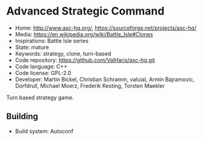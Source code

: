 # Advanced Strategic Command

- Home: http://www.asc-hq.org/, https://sourceforge.net/projects/asc-hq/
- Media: https://en.wikipedia.org/wiki/Battle_Isle#Clones
- Inspirations: Battle Isle series
- State: mature
- Keywords: strategy, clone, turn-based
- Code repository: https://github.com/ValHaris/asc-hq.git
- Code language: C++
- Code license: GPL-2.0
- Developer: Martin Bickel, Christian Schramm, valuial, Armin Bajramovic, Dorfdrull, Michael Moerz, Frederik Kesting, Torsten Maekler

Turn based strategy game.

## Building

- Build system: Autoconf
